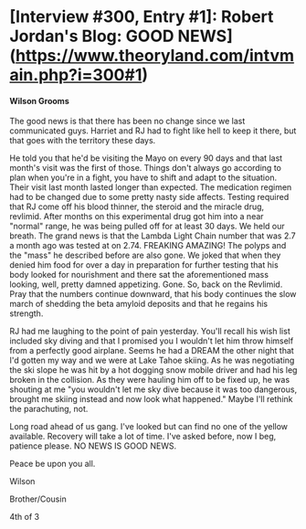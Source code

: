 # [Interview #300, Entry #1]: Robert Jordan's Blog: GOOD NEWS](https://www.theoryland.com/intvmain.php?i=300#1)

#### Wilson Grooms

The good news is that there has been no change since we last communicated guys. Harriet and RJ had to fight like hell to keep it there, but that goes with the territory these days.

He told you that he'd be visiting the Mayo on every 90 days and that last month's visit was the first of those. Things don't always go according to plan when you're in a fight, you have to shift and adapt to the situation. Their visit last month lasted longer than expected. The medication regimen had to be changed due to some pretty nasty side affects. Testing required that RJ come off his blood thinner, the steroid and the miracle drug, revlimid. After months on this experimental drug got him into a near "normal" range, he was being pulled off for at least 30 days. We held our breath. The grand news is that the Lambda Light Chain number that was 2.7 a month ago was tested at on 2.74. FREAKING AMAZING! The polyps and the "mass" he described before are also gone. We joked that when they denied him food for over a day in preparation for further testing that his body looked for nourishment and there sat the aforementioned mass looking, well, pretty damned appetizing. Gone. So, back on the Revlimid. Pray that the numbers continue downward, that his body continues the slow march of shedding the beta amyloid deposits and that he regains his strength.

RJ had me laughing to the point of pain yesterday. You'll recall his wish list included sky diving and that I promised you I wouldn't let him throw himself from a perfectly good airplane. Seems he had a DREAM the other night that I'd gotten my way and we were at Lake Tahoe skiing. As he was negotiating the ski slope he was hit by a hot dogging snow mobile driver and had his leg broken in the collision. As they were hauling him off to be fixed up, he was shouting at me "you wouldn't let me sky dive because it was too dangerous, brought me skiing instead and now look what happened." Maybe I'll rethink the parachuting, not.

Long road ahead of us gang. I've looked but can find no one of the yellow available. Recovery will take a lot of time. I've asked before, now I beg, patience please. NO NEWS IS GOOD NEWS.

Peace be upon you all.

Wilson
  
Brother/Cousin
  
4th of 3

